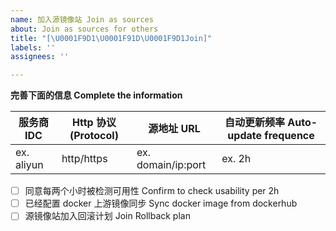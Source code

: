 ```yaml
---
name: 加入源镜像站 Join as sources
about: Join as sources for others
title: "[\U0001F9D1‍\U0001F91D‍\U0001F9D1Join]"
labels: ''
assignees: ''

---
```


**完善下面的信息 Complete the information**

| 服务商 IDC | Http 协议(Protocol) | 源地址 URL | 自动更新频率 Auto-update frequence |
| --- | --- | --- | --- |
| ex. aliyun | http/https |ex. domain/ip:port |  ex. 2h |

- [ ] 同意每两个小时被检测可用性 Confirm to check usability per 2h
- [ ] 已经配置 docker 上游镜像同步 Sync docker image from dockerhub
- [ ] 源镜像站加入回滚计划 Join Rollback plan
